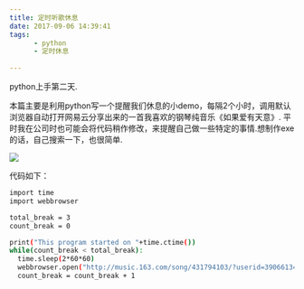 ```yaml
---
title: 定时听歌休息
date: 2017-09-06 14:39:41
tags: 
      - python
      - 定时休息
      
---
```


python上手第二天.

本篇主要是利用python写一个提醒我们休息的小demo，每隔2个小时，调用默认浏览器自动打开网易云分享出来的一首我喜欢的钢琴纯音乐《如果爱有天意》.
平时我在公司时也可能会将代码稍作修改，来提醒自己做一些特定的事情.想制作exe的话，自己搜索一下，也很简单.

<!-- more -->

![](https://ss3.bdstatic.com/70cFv8Sh_Q1YnxGkpoWK1HF6hhy/it/u=3174607735,3028585932&fm=27&gp=0.jpg)

代码如下：

```bash
import time
import webbrowser

total_break = 3
count_break = 0

print("This program started on "+time.ctime())
while(count_break < total_break):
  time.sleep(2*60*60)
  webbrowser.open("http://music.163.com/song/431794103/?userid=390661347")
  count_break = count_break + 1 


```
